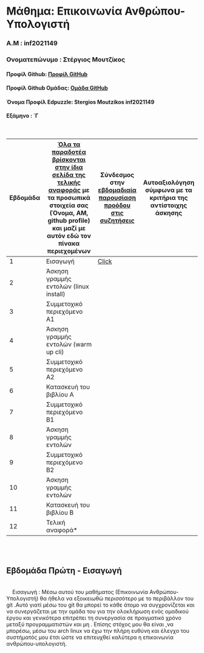 # Μάθημα: Επικοινωνία Ανθρώπου-Υπολογιστή

### Α.Μ : inf2021149

### Ονοματεπώνυμο : Στέργιος Μουτζίκος

#### Προφίλ Github: [Προφίλ GitHub](https://github.com/StergiosMoutzikos)

#### Προφίλ Github Ομάδας: [Ομάδα GitHub](https://github.com/ContattoContare)

#### Όνομα Προφίλ Edpuzzle: Stergios Moutzikos inf2021149

#### Εξάμηνο : ΄Γ

<br />

| Εβδομάδα | [Όλα τα παραδοτέα βρίσκονται στην ίδια σελίδα της τελικής αναφοράς](https://courses-ionio.github.io/help/deliverables/) με τα προσωπικά στοιχεία σας (Όνομα, ΑΜ, github profile) και μαζί με αυτόν εδώ τον πίνακα περιεχομένων | Σύνδεσμος στην [εβδομαδιαία παρουσίαση προόδου στις συζητήσεις](https://github.com/courses-ionio/help/discussions/categories/show-and-tell) | Αυτοαξιολόγηση σύμφωνα με τα κριτήρια της αντίστοιχης άσκησης |
| --- | --- | --- | --- |
| 1 | Εισαγωγή| [Click](https://github.com/courses-ionio/help/discussions/894) | |
| 2 | Άσκηση γραμμής εντολών (linux install) | | |
| 3 | Συμμετοχικό περιεχόμενο A1 | | |
| 4 | Άσκηση γραμμής εντολών (warm up cli) | | |
| 5 | Συμμετοχικό περιεχόμενο A2 | | |
| 6 | Κατασκευή του βιβλίου Α | | |
| 7 | Συμμετοχικό περιεχόμενο B1 | | |
| 8 | Άσκηση γραμμής εντολών | | |
| 9 | Συμμετοχικό περιεχόμενο B2 | | |
| 10 | Άσκηση γραμμής εντολών | | |
| 11 | Κατασκευή του βιβλίου Β | | |
| 12 | Τελική αναφορά* | | |


<br /><br />


## Εβδομάδα Πρώτη - Εισαγωγή

<br /> 
&nbsp;&nbsp;&nbsp;
Εισαγωγή : Μέσω αυτού του μαθήματος (Επικοινωνία Ανθρώπου-Υπολογιστή) θα ήθελα να εξοικειωθώ περισσότερο με το περιβάλλον του git .Αυτό γιατί μέσω του git θα μπορεί το κάθε άτομο να συγχρονίζεται και να συνεργάζεται με την ομάδα του για την ολοκλήρωση ενός ομαδικού έργου και γενικότερα επιτρέπει τη συνεργασία σε πραγματικό χρόνο μεταξύ προγραμματιστών και μη .
Επίσης στόχος μου θα είναι ,να μπορέσω, μέσω του arch linux να έχω την πλήρη ευθύνη και έλεγχο του συστήματός μου έτσι ώστε να επιτευχθεί καλύτερα η επικοινωνία ανθρώπου-υπολογιστή.
